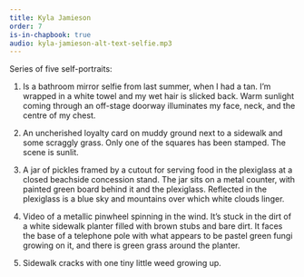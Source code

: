 ```yaml
---
title: Kyla Jamieson
order: 7
is-in-chapbook: true
audio: kyla-jamieson-alt-text-selfie.mp3
---
```

Series of five self-portraits:

1. Is a bathroom mirror selfie from last summer, when I had a tan. I’m wrapped in a white towel and my wet hair is slicked back. Warm sunlight coming through an off-stage doorway illuminates my face, neck, and the centre of my chest.

2. An uncherished loyalty card on muddy ground next to a sidewalk and some scraggly grass. Only one of the squares has been stamped. The scene is sunlit.

3. A jar of pickles framed by a cutout for serving food in the plexiglass at a closed beachside concession stand. The jar sits on a metal counter, with painted green board behind it and the plexiglass. Reflected in the plexiglass is a blue sky and mountains over which white clouds linger.

4. Video of a metallic pinwheel spinning in the wind. It’s stuck in the dirt of a white sidewalk planter filled with brown stubs and bare dirt. It faces the base of a telephone pole with what appears to be pastel green fungi growing on it, and there is green grass around the planter.

5. Sidewalk cracks with one tiny little weed growing up.
